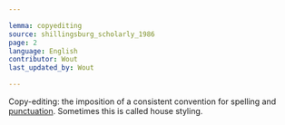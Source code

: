 ```yaml
---

lemma: copyediting
source: shillingsburg_scholarly_1986
page: 2
language: English
contributor: Wout
last_updated_by: Wout

---
```


Copy-editing: the imposition of a consistent convention for spelling and [punctuation](punctuation.html). Sometimes this is called house styling.
